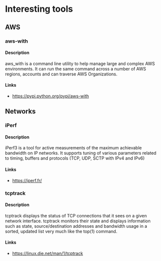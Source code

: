 # Interesting tools

## AWS

### aws-with

#### Description

aws_with is a command line utility to help manage large and complex AWS environments.
It can run the same command across a number of AWS regions, accounts and can traverse AWS Organizations.

#### Links
* https://pypi.python.org/pypi/aws-with


## Networks

### iPerf

#### Description
iPerf3 is a tool for active measurements of the maximum achievable bandwidth on IP networks. It supports tuning of various parameters related to timing, buffers and protocols (TCP, UDP, SCTP with IPv4 and IPv6)

#### Links
* https://iperf.fr/

### tcptrack

#### Description
tcptrack displays the status of TCP connections that it sees on a given network interface. tcptrack monitors their state and displays information such as state, source/destination addresses and bandwidth usage in a sorted, updated list very much like the top(1) command.

#### Links
* https://linux.die.net/man/1/tcptrack

